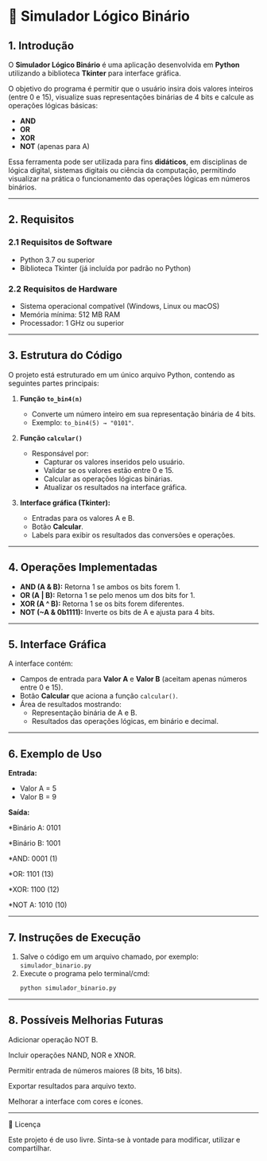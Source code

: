 # 📘 Simulador Lógico Binário

## 1. Introdução
O **Simulador Lógico Binário** é uma aplicação desenvolvida em **Python** utilizando a biblioteca **Tkinter** para interface gráfica.  

O objetivo do programa é permitir que o usuário insira dois valores inteiros (entre 0 e 15), visualize suas representações binárias de 4 bits e calcule as operações lógicas básicas:

- **AND**
- **OR**
- **XOR**
- **NOT** (apenas para A)

Essa ferramenta pode ser utilizada para fins **didáticos**, em disciplinas de lógica digital, sistemas digitais ou ciência da computação, permitindo visualizar na prática o funcionamento das operações lógicas em números binários.

---

## 2. Requisitos

### 2.1 Requisitos de Software
- Python 3.7 ou superior  
- Biblioteca Tkinter (já incluída por padrão no Python)

### 2.2 Requisitos de Hardware
- Sistema operacional compatível (Windows, Linux ou macOS)  
- Memória mínima: 512 MB RAM  
- Processador: 1 GHz ou superior  

---

## 3. Estrutura do Código
O projeto está estruturado em um único arquivo Python, contendo as seguintes partes principais:

1. **Função `to_bin4(n)`**
   - Converte um número inteiro em sua representação binária de 4 bits.  
   - Exemplo: `to_bin4(5) → "0101"`.  

2. **Função `calcular()`**
   - Responsável por:  
     - Capturar os valores inseridos pelo usuário.  
     - Validar se os valores estão entre 0 e 15.  
     - Calcular as operações lógicas binárias.  
     - Atualizar os resultados na interface gráfica.  

3. **Interface gráfica (Tkinter):**
   - Entradas para os valores A e B.  
   - Botão **Calcular**.  
   - Labels para exibir os resultados das conversões e operações.  

---

## 4. Operações Implementadas
- **AND (A & B):** Retorna 1 se ambos os bits forem 1.  
- **OR (A | B):** Retorna 1 se pelo menos um dos bits for 1.  
- **XOR (A ^ B):** Retorna 1 se os bits forem diferentes.  
- **NOT (~A & 0b1111):** Inverte os bits de A e ajusta para 4 bits.  

---

## 5. Interface Gráfica
A interface contém:  
- Campos de entrada para **Valor A** e **Valor B** (aceitam apenas números entre 0 e 15).  
- Botão **Calcular** que aciona a função `calcular()`.  
- Área de resultados mostrando:  
  - Representação binária de A e B.  
  - Resultados das operações lógicas, em binário e decimal.  

---

## 6. Exemplo de Uso

**Entrada:**
- Valor A = 5  
- Valor B = 9  

**Saída:**

*Binário A: 0101

*Binário B: 1001

*AND: 0001 (1)

*OR: 1101 (13)

*XOR: 1100 (12)

*NOT A: 1010 (10)

---

## 7. Instruções de Execução
1. Salve o código em um arquivo chamado, por exemplo:  
   `simulador_binario.py`  
2. Execute o programa pelo terminal/cmd:  
   ```bash
   python simulador_binario.py

---

## 8. Possíveis Melhorias Futuras

Adicionar operação NOT B.

Incluir operações NAND, NOR e XNOR.

Permitir entrada de números maiores (8 bits, 16 bits).

Exportar resultados para arquivo texto.

Melhorar a interface com cores e ícones.

---

📜 Licença

Este projeto é de uso livre.
Sinta-se à vontade para modificar, utilizar e compartilhar.


